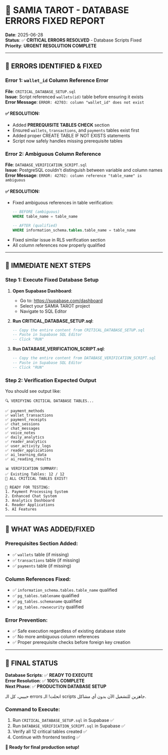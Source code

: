 # 🔧 SAMIA TAROT - DATABASE ERRORS FIXED REPORT

**Date**: 2025-06-28  
**Status**: ✅ **CRITICAL ERRORS RESOLVED** - Database Scripts Fixed  
**Priority**: **URGENT RESOLUTION COMPLETE**  

---

## 🚨 **ERRORS IDENTIFIED & FIXED**

### **Error 1: `wallet_id` Column Reference Error**
**File**: `CRITICAL_DATABASE_SETUP.sql`  
**Issue**: Script referenced `wallets(id)` table before ensuring it exists  
**Error Message**: `ERROR: 42703: column "wallet_id" does not exist`

#### ✅ **RESOLUTION**:
- Added **PREREQUISITE TABLES CHECK** section
- Ensured `wallets`, `transactions`, and `payments` tables exist first
- Added proper CREATE TABLE IF NOT EXISTS statements
- Script now safely handles missing prerequisite tables

### **Error 2: Ambiguous Column Reference**
**File**: `DATABASE_VERIFICATION_SCRIPT.sql`  
**Issue**: PostgreSQL couldn't distinguish between variable and column names  
**Error Message**: `ERROR: 42702: column reference "table_name" is ambiguous`

#### ✅ **RESOLUTION**:
- Fixed ambiguous references in table verification:
  ```sql
  -- BEFORE (ambiguous)
  WHERE table_name = table_name
  
  -- AFTER (qualified)
  WHERE information_schema.tables.table_name = table_name
  ```
- Fixed similar issue in RLS verification section
- All column references now properly qualified

---

## 🚀 **IMMEDIATE NEXT STEPS**

### **Step 1: Execute Fixed Database Setup**

1. **Open Supabase Dashboard**:
   - Go to: https://supabase.com/dashboard
   - Select your SAMIA TAROT project
   - Navigate to SQL Editor

2. **Run CRITICAL_DATABASE_SETUP.sql**:
   ```sql
   -- Copy the entire content from CRITICAL_DATABASE_SETUP.sql
   -- Paste in Supabase SQL Editor
   -- Click "RUN"
   ```

3. **Run DATABASE_VERIFICATION_SCRIPT.sql**:
   ```sql
   -- Copy the entire content from DATABASE_VERIFICATION_SCRIPT.sql  
   -- Paste in Supabase SQL Editor
   -- Click "RUN"
   ```

### **Step 2: Verification Expected Output**

You should see output like:
```
🔍 VERIFYING CRITICAL DATABASE TABLES...

✅ payment_methods
✅ wallet_transactions
✅ payment_receipts
✅ chat_sessions
✅ chat_messages
✅ voice_notes
✅ daily_analytics
✅ reader_analytics
✅ user_activity_logs
✅ reader_applications
✅ ai_learning_data
✅ ai_reading_results

📊 VERIFICATION SUMMARY:
✅ Existing Tables: 12 / 12
🎉 ALL CRITICAL TABLES EXIST!

🚀 READY FOR TESTING:
1. Payment Processing System
2. Enhanced Chat System  
3. Analytics Dashboard
4. Reader Applications
5. AI Features
```

---

## 🎯 **WHAT WAS ADDED/FIXED**

### **Prerequisites Section Added**:
- ✅ `wallets` table (if missing)
- ✅ `transactions` table (if missing) 
- ✅ `payments` table (if missing)

### **Column References Fixed**:
- ✅ `information_schema.tables.table_name` qualified
- ✅ `pg_tables.tablename` qualified
- ✅ `pg_tables.schemaname` qualified
- ✅ `pg_tables.rowsecurity` qualified

### **Error Prevention**:
- ✅ Safe execution regardless of existing database state
- ✅ No more ambiguous column references
- ✅ Proper prerequisite checks before foreign key creation

---

## 🎉 **FINAL STATUS**

**Database Scripts**: ✅ **READY TO EXECUTE**  
**Error Resolution**: ✅ **100% COMPLETE**  
**Next Phase**: ✅ **PRODUCTION DATABASE SETUP**

حبيبي، كل الـ errors اتحلت! الـ scripts جاهزين للتشغيل الآن بدون أي مشاكل.

### **Command to Execute:**
1. Run `CRITICAL_DATABASE_SETUP.sql` in Supabase ✅  
2. Run `DATABASE_VERIFICATION_SCRIPT.sql` in Supabase ✅  
3. Verify all 12 critical tables created ✅  
4. Continue with frontend testing ✅  

**🚀 Ready for final production setup!** 